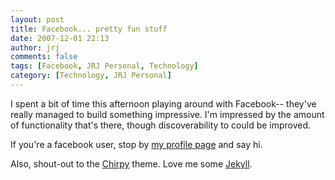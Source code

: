 ```yaml
---
layout: post
title: Facebook... pretty fun stuff
date: 2007-12-01 22:13
author: jrj
comments: false
tags: [Facebook, JRJ Personal, Technology]
category: [Technology, JRJ Personal]
---
```

I spent a bit of time this afternoon playing around with Facebook-- they've really managed to build something impressive. I'm impressed by the amount of functionality that's there, though discoverability to could be improved.

If you're a facebook user, stop by [my profile page][1] and say hi.

Also, shout-out to the [Chirpy][2] theme. Love me some [Jekyll][3].

[1]: http://www.facebook.com/profile.php?id=588432831
[2]: https://github.com/cotes2020/jekyll-theme-chirpy
[3]: https://jekyllrb.com
